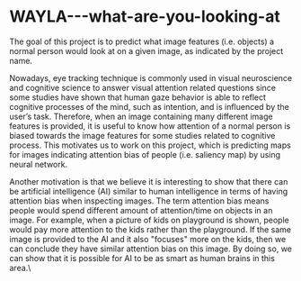 # WAYLA---what-are-you-looking-at
The goal of this project is to predict what image features (i.e. objects) a normal person would look at on a given image, as indicated by the project name. 

Nowadays, eye tracking technique is commonly used in visual neuroscience and cognitive science to answer visual attention related questions  since some studies have shown that human gaze behavior is able to reflect cognitive processes of the mind, such as intention, and is influenced by the user’s task. Therefore, when an image containing many different image features is provided, it is useful to know how attention of a normal person is biased towards the image features for some studies related to cognitive process. This motivates us to work on this project, which is predicting maps for images indicating attention bias of people (i.e. saliency map) by using neural network.

Another motivation is that we believe it is interesting to show that there can be artificial intelligence (AI) similar to human intelligence in terms of having attention bias when inspecting images. The term attention bias means people would spend different amount of attention/time on objects in an image. For example, when a picture of kids on playground is shown, people would pay more attention to the kids rather than the playground. If the same image is provided to the AI and it also "focuses" more on the kids, then we can conclude they have similar attention bias on this image. By doing so, we can show that it is possible for AI to be as smart as human brains in this area.\\
